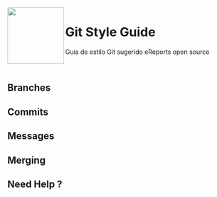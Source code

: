 <img src="https://avatars2.githubusercontent.com/u/36233715?s=200&v=4" width="127px" height="127px" align="left"/>

# Git Style Guide

Guia de estilo Git sugerido eReports open source

<br>

## Branches

## Commits

## Messages

## Merging

## Need Help ?

